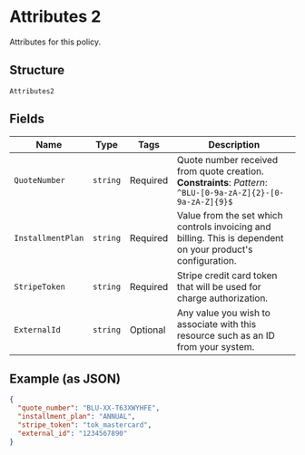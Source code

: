 
# Attributes 2

Attributes for this policy.

## Structure

`Attributes2`

## Fields

| Name | Type | Tags | Description |
|  --- | --- | --- | --- |
| `QuoteNumber` | `string` | Required | Quote number received from quote creation.<br>**Constraints**: *Pattern*: `^BLU-[0-9a-zA-Z]{2}-[0-9a-zA-Z]{9}$` |
| `InstallmentPlan` | `string` | Required | Value from the set which controls invoicing and billing. This is dependent<br>on your product's configuration. |
| `StripeToken` | `string` | Required | Stripe credit card token that will be used for charge authorization. |
| `ExternalId` | `string` | Optional | Any value you wish to associate with this resource such as an ID from your system. |

## Example (as JSON)

```json
{
  "quote_number": "BLU-XX-T63XWYHFE",
  "installment_plan": "ANNUAL",
  "stripe_token": "tok_mastercard",
  "external_id": "1234567890"
}
```

